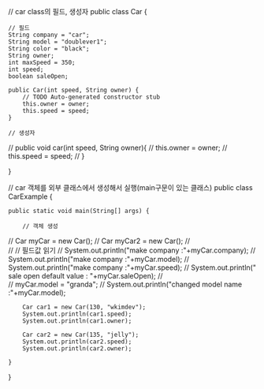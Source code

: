 // car class의 필드, 생성자
public class Car {
	
	// 필드
	String company = "car";
	String model = "doublever1";
	String color = "black";
	String owner;
	int maxSpeed = 350;
	int speed;
	boolean saleOpen;
	
	public Car(int speed, String owner) {
		// TODO Auto-generated constructor stub
		this.owner = owner;
		this.speed = speed;
	}

	// 생성자 
//	public void car(int speed, String owner){
//		this.owner = owner;
//		this.speed = speed;
//	}
	
}

// car 객체를 외부 클래스에서 생성해서 실행(main구문이 있는 클래스)
public class CarExample {
	
	public static void main(String[] args) {
		
		// 객체 생성
//		Car myCar = new Car();
//		Car myCar2 = new Car();
//		
//		// 필드값 읽기
//		System.out.println("make company :"+myCar.company);
//		System.out.println("make company :"+myCar.model);
//		System.out.println("make company :"+myCar.speed);
//		System.out.println(" sale open default value : "+myCar.saleOpen);
//		
//		myCar.model = "granda";
//		System.out.println("changed model name :"+myCar.model);
		
		Car car1 = new Car(130, "wkimdev");
		System.out.println(car1.speed);
		System.out.println(car1.owner);
		
		Car car2 = new Car(135, "jelly");
		System.out.println(car2.speed);
		System.out.println(car2.owner);
		
	}
}
